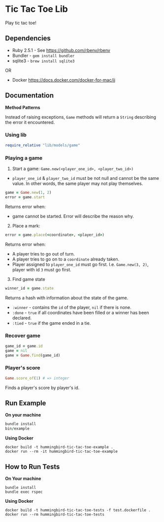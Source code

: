 # Tic Tac Toe Lib

Play tic tac toe!

## Dependencies

- Ruby 2.5.1 - See https://github.com/rbenv/rbenv
- Bundler - `gem install bundler`
- sqlite3 - `brew install sqlite3`

OR

- Docker https://docs.docker.com/docker-for-mac/jj

## Documentation

**Method Patterns**

Instead of raising exceptions, `Game` methods will return a `String` describing the error it encountered.

### Using lib

```ruby
require_relative "lib/models/game"
```


### Playing a game

1. Start a game: `Game.new(<player_one_id>, <player_two_id>)`
- `player_one_id` & `player_two_id` must be not null and cannot be the same
  value. In other words, the same player may not play themselves.

```ruby
game = Game.new(1, 2)
error = game.start
```

Returns error when:
- game cannot be started. Error will describe the reason why.

2. Place a mark:
```ruby
error = game.place(<coordinate>, <player_id>)
```

Returns error when:
- A player tries to go out of turn.
- A player tries to go on to a `coordinate` already taken.
- Player assigned to `player_one_id` must go first. I.e. `Game.new(3, 2)`, player with id `3` must go first.

3. Find game state
```ruby
winner_id = game.state
```

Returns a hash with information about the state of the game.
- `:winner` - contains the `id` of the player, `nil` if there is none.
- `:done` - `true` if all coordinates have been filled or a winner has been declared.
- `:tied` - `true` if the game ended in a tie.


### Recover game
```ruby
game_id = game.id
game = nil
game = Game.find(game_id)
```

### Player's score
```ruby
Game.score_of(1) # => integer
```

Finds a player's score by player's id.


## Run Example

**On your machine**

```ruby
bundle install
bin/example
```

**Using Docker**

```
docker build -t hummingbird-tic-tac-toe-example .
docker run --rm -it hummingbird-tic-tac-toe-example
```


## How to Run Tests

**On Your machine**
```
bundle install
bundle exec rspec
```

**Using Docker**

```
docker build -t hummingbird-tic-tac-toe-tests -f test.dockerfile .
docker run --rm hummingbird-tic-tac-toe-tests
```

